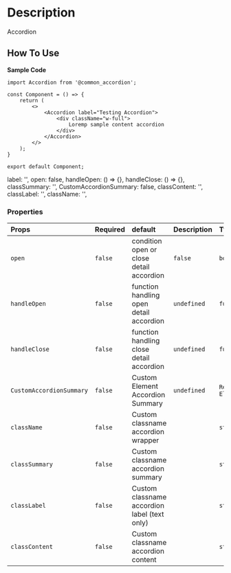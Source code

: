 # Description

Accordion

## How To Use

**Sample Code**
```node
import Accordion from '@common_accordion';

const Component = () => {
    return (
        <>
            <Accordion label="Testing Accordion">
                <div className="w-full">
                    Loremp sample content accordion
                </div>
            </Accordion>
        </>
    );
}

export default Component;
```


label: '',
    open: false,
    handleOpen: () => {},
    handleClose: () => {},
    classSummary: '',
    CustomAccordionSummary: false,
    classContent: '',
    classLabel: '',
    className: '',

### Properties
| Props       | Required | default | Description | Type |
| :---        | :---     |:---- | :---        |:---  |
| `open`    | `false` | condition open or close detail accordion | `false` | `boolean` |
| `handleOpen` | `false` | function handling open detail accordion | `undefined` | `function` |
| `handleClose` | `false` | function handling close detail accordion | `undefined` | `function` |
| `CustomAccordionSummary` | `false` | Custom Element Accordion Summary | `undefined` | `React Element`|
| `className` | `false` | Custom classname accordion wrapper |  | `string`|
| `classSummary` | `false` | Custom classname accordion summary |  | `string`|
| `classLabel` | `false` | Custom classname accordion label (text only) |  | `string`|
| `classContent` | `false` | Custom classname accordion content |  | `string`|